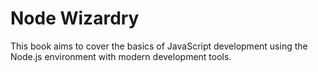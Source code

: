 # Node Wizardry

This book aims to cover the basics of JavaScript development using the Node.js environment with modern development tools.

